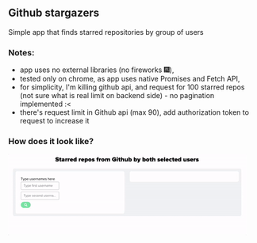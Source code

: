 ## Github stargazers
Simple app that finds starred repositories by group of users

### Notes:
- app uses no external libraries (no fireworks 🎆),
- tested only on chrome, as app uses native Promises and Fetch API,
- for simplicity, I'm killing github api, and request for 100 starred repos (not sure what is real limit on backend side) - no pagination implemented :<
- there's request limit in Github api (max 90), add authorization token to request to increase it

### How does it look like?

![Stargazers](stargazers.gif)
